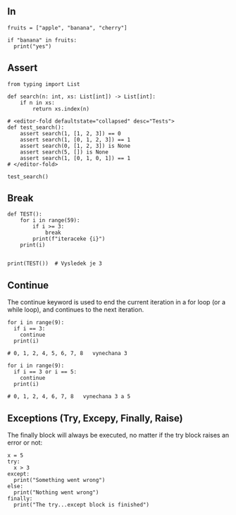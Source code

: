 ## In

```Py
fruits = ["apple", "banana", "cherry"]

if "banana" in fruits:
  print("yes")
```

## Assert

```Py
from typing import List

def search(n: int, xs: List[int]) -> List[int]:
    if n in xs:
        return xs.index(n)

# <editor-fold defaultstate="collapsed" desc="Tests">
def test_search():
    assert search(1, [1, 2, 3]) == 0
    assert search(1, [0, 1, 2, 3]) == 1
    assert search(0, [1, 2, 3]) is None
    assert search(5, []) is None
    assert search(1, [0, 1, 0, 1]) == 1
# </editor-fold>

test_search()
```

## Break

```Py
def TEST():
    for i in range(59):
        if i >= 3:
            break
        print(f"iteraceke {i}")
    print(i)


print(TEST())  # Vysledek je 3
```

## Continue
The continue keyword is used to end the current iteration in a for loop (or a while loop), and continues to the next iteration.

```Py
for i in range(9):
  if i == 3:
    continue
  print(i)

# 0, 1, 2, 4, 5, 6, 7, 8   vynechana 3
```

```Py
for i in range(9):
  if i == 3 or i == 5:
    continue
  print(i)

# 0, 1, 2, 4, 6, 7, 8   vynechana 3 a 5
```

## Exceptions (Try, Excepy, Finally, Raise)
The finally block will always be executed, no matter if the try block raises an error or not:
```Py
x = 5
try:
  x > 3
except:
  print("Something went wrong")
else:
  print("Nothing went wrong")
finally:
  print("The try...except block is finished")

```
